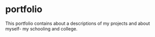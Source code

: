 # portfolio
This portfolio contains about a descriptions of my projects and about myself- my schooling and college.
